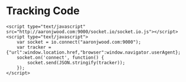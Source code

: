 # Tracking Code

	<script type="text/javascript" src="http://aaronjwood.com:9000/socket.io/socket.io.js"></script>
	<script type="text/javascript">
		var socket = io.connect("aaronjwood.com:9000");
		var tracker = {"url":window.location.href,"browser":window.navigator.userAgent};
		socket.on('connect', function() {
			socket.send(JSON.stringify(tracker));
		});
	</script>